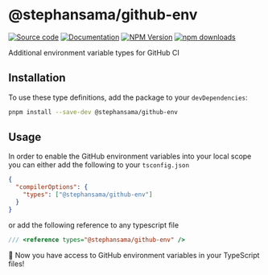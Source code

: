 # @stephansama/github-env

[![Source code](https://img.shields.io/badge/Source-666666?style=flat&logo=github&label=Github&labelColor=211F1F)](https://github.com/stephansama/packages/tree/main/core/github-env)
[![Documentation](https://img.shields.io/badge/Documentation-211F1F?style=flat&logo=Wikibooks&labelColor=211F1F)](https://packages.stephansama.info/api/@stephansama/github-env)
[![NPM Version](https://img.shields.io/npm/v/%40stephansama%2Fgithub-env?logo=npm&logoColor=red&color=211F1F&labelColor=211F1F)](https://www.npmjs.com/package/@stephansama/github-env)
[![npm downloads](https://img.shields.io/npm/dw/@stephansama/github-env?labelColor=211F1F)](https://www.npmjs.com/package/@stephansama/github-env)

Additional environment variable types for GitHub CI

## Installation

To use these type definitions, add the package to your `devDependencies`:

```sh
pnpm install --save-dev @stephansama/github-env
```

## Usage

In order to enable the GitHub environment variables into your local scope you can either add the following to your `tsconfig.json`

```json
{
  "compilerOptions": {
    "types": ["@stephansama/github-env"]
  }
}
```

or add the following reference to any typescript file

```ts
/// <reference types="@stephansama/github-env" />
```

🎉 Now you have access to GitHub environment variables in your TypeScript files!
